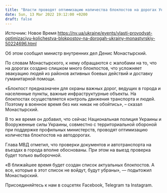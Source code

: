 ```yaml
---
title: "Власти проводят оптимизацию количества блокпостов на дорогах Украины — Монастырский"
date: Sun, 13 Mar 2022 19:12:00 +0200
draft: false
---
```

Источник: Новое Время https://nv.ua/ukraine/events/vlasti-provodyat-optimizaciyu-kolichestva-blokpostov-na-dorogah-ukrainy-monastyrskiy-50224696.html


Об этом сообщил министр внутренних дел Денис Монастырский.

По словам Монастырского, к нему обращаются с жалобами на то, что на дорогах создано слишком много блокпостов, что усложняет эвакуацию людей из районов активных боевых действий и доставку гуманитарной помощи.

 «Блокпост предназначен для охраны важных дорог, ведущих в города и населенные пункты, важные инфраструктурные объекты. На блокпостах осуществляется контроль движения транспорта и людей. Поэтому в военное время без них никак не обойтись», – сказал Монастырский.

 В то же время он добавил, что сейчас Национальная полиция Украины и Вооруженные силы Украины, совместно с территориальной обороной при поддержке профильных министерств, проводят оптимизацию количества блокпостов на автодорогах.

Глава МВД отметил, что проверки документов и автотранспорта на въездах в города вполне обоснованы. При этом на выезд проверка будет только выборочной.

«В ближайшее время будет создан список актуальных блокпостов. А все, которые в этот список не войдут, будут убраны», — подытожил Монастырский.

Присоединяйтесь к нам в соцсетях Facebook, Telegram та Instagram.
